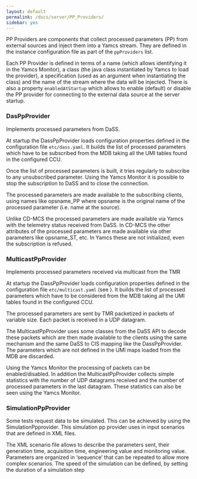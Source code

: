 ```yaml
---
layout: default
permalink: /docs/server/PP_Providers/
sidebar: yes
---
```


PP Providers are components that collect processed parameters (PP) from external sources and inject them into a Yamcs stream. They are defined in the instance configuration file as part of the `ppProviders` list.

Each PP Provider is defined in terms of a name (which allows identifying it in the Yamcs Monitor), a class (the java class instantiated by Yamcs to load the provider), a specification (used as an argument when instantiating the class) and the name of the stream where the data will be injected. There is also a property `enabledAtStartup` which allows to enable (default) or disable the PP provider for connecting to the external data source at the server startup.

### DasPpProvider
Implements processed parameters from DaSS.

At startup the DassPpProvider loads configuration properties defined in the configuration file `etc/dass.yaml`. It builds the list of processed parameters which have to be subscribed from the MDB taking all the UMI tables found in the configured CCU.

Once the list of processed parameters is built, it tries regularly to subscribe to any unsubscribed parameter. Using the Yamcs Monitor it is possible to stop the subscription to DaSS and to close the connection.

The processed parameters are made available to the subscribing clients, using names like opsname_PP where opsname is the original name of the processed parameter (i.e. name at the source).
        
Unlike CD-MCS the processed parameters are made available via Yamcs with the telemetry status received from DaSS. In CD-MCS the other attributes of the processed parameters are made available via other parameters like opsname_ST, etc. In Yamcs these are not initialized, even the subscription is refused.

### MulticastPpProvider
Implements processed parameters received via multicast from the TMR

At startup the DassPpProvider loads configuration properties defined in the configuration file `etc/multicast.yaml` (see <xref linkend="multicast.yaml"/>). It builds the list of processed parameters which have to be considered from the MDB taking all the UMI tables found in the configured CCU.

The processed parameters are sent by TMR packetized in packets of variable size. Each packet is received in a UDP datagram.

The MulticastPpProvider uses some classes from the DaSS API to decode these packets which are then made available to the clients using the same mechanism and the same DaSS to CIS mapping like the DassPpProvider. The parameters which are not defined in the UMI maps loaded from the MDB are discarded.

Using the Yamcs Monitor the processing of packets can be enabled/disabled. In addition the MulticastPpProvider collects simple statistics with the number of UDP datagrams received and the number of processed parameters in the last datagram. These statistics can also be seen using the Yamcs Monitor.

### SimulationPpProvider
Some tests request data to be simulated. This can be achieved by using the SimulationPpprovider. This simulation pp provider uses in input scenarios that are defined in XML files.

The XML scenario file allows to describe the parameters sent, their generation time, acquisition time, engineering value and monitoring value. Parameters are organized in ‘sequence’ that can be repeated to allow more complex scenarios. The speed of the simulation can be defined, by setting the duration of a simulation step
